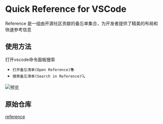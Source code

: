 # Quick Reference for VSCode
Reference 是一组由开源社区贡献的备忘单集合，为开发者提供了精美的布局和快速参考信息

## 使用方法
打开vscode命令面板搜索
- `打开备忘清单(Open Reference)📚`
- `搜索备忘清单(Search in Reference)🔍`

![预览](https://cdn.jsdelivr.net/gh/jackiotyu/vscode-quick-reference@0.0.1/images/preview.png)

## 原始仓库
[reference](https://github.com/jaywcjlove/reference)